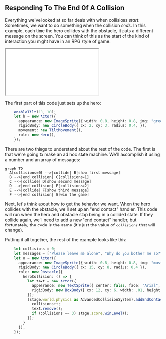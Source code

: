 ## Responding To The End Of A Collision

Everything we've looked at so far deals with when collisions *start*. Sometimes,
we want to do something when the collision *ends*.  In this example, each time
the hero collides with the obstacle, it puts a different message on the screen.
You can think of this as the start of the kind of interaction you might have in
an RPG style of game.

<iframe src="./game_05.iframe.html"></iframe>

The first part of this code just sets up the hero:

```typescript
    enableTilt(10, 10);
    let h = new Actor({
      appearance: new ImageSprite({ width: 0.8, height: 0.8, img: "green_ball.png" }),
      rigidBody: new CircleBody({ cx: 2, cy: 3, radius: 0.4, }),
      movement: new TiltMovement(),
      role: new Hero(),
    });
```

There are two things to understand about the rest of the code.  The first is
that we're going to make an ad hoc state machine.  We'll accomplish it using a
number and an array of messages:

```mermaid
graph TD
  A[collisions=0] -->|collide| B[show first message]
  B -->|end collision| C[collisions=1]
  C -->|collide| D[show second message]
  D -->|end collision| E[collisions=2]
  E -->|collide| F[show third message]
  F -->|end collision| G[win the game]
```

Next, let's think about how to get the behavior we want.  When the hero collides
with the obstacle, we'll set up an "end contact" handler.  This code will run
when the hero and obstacle stop being in a collided state.  If they collide
again, we'll need to add a new "end contact" handler, but fortunately, the code
is the same (it's just the value of `collisions` that will change).

Putting it all together, the rest of the example looks like this:

```typescript
    let collisions = 0;
    let messages = ["Please leave me alone", "Why do you bother me so?", "Fine, you win."]
    let o = new Actor({
      appearance: new ImageSprite({ width: 0.8, height: 0.8, img: "mustard_ball.png" }),
      rigidBody: new CircleBody({ cx: 15, cy: 8, radius: 0.4 }),
      role: new Obstacle({
        heroCollision: () => {
          let text = new Actor({
            appearance: new TextSprite({ center: false, face: "Arial", size: 30, color: "#FF00FF" }, () => messages[collisions]),
            rigidBody: new BoxBody({ cx: 12, cy: 6, width: .01, height: .01 })
          });
          (stage.world.physics as AdvancedCollisionSystem).addEndContactHandler(o, h, () => {
            collisions++;
            text.remove();
            if (collisions == 3) stage.score.winLevel();
          });
        }
      }),
    });
```

